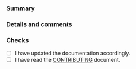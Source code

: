 <!--
:warning: Please, try to follow the template.
:warning: Your pull request title should be short, detailed and understandable for all.
:warning: If your pull request fixes an open issue, please link to the issue.
-->

### Summary


### Details and comments


### Checks

<!-- Change te space between the square brackets to an `x` -->
-   [ ] I have updated the documentation accordingly.
-   [ ] I have read the [CONTRIBUTING](https://github.com/rticommunity/rticonnextdds-examples/blob/develop/CONTRIBUTING.md) document.

<!-- Uncomment bellow if you added a C/C++ example and updated examples/connext_dds/CMakeList.txt -->
<!--
-   [ ] I added a new C/C++ example and updated `resources/connext_dds/CMakeList.txt`.
-->
